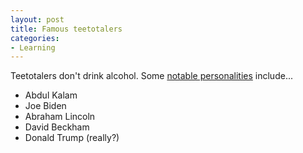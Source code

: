 ```yaml
---
layout: post
title: Famous teetotalers
categories:
- Learning
---
```



Teetotalers don't drink alcohol. Some [notable personalities](http://en.wikipedia.org/wiki/List_of_teetotalers) include...

- Abdul Kalam
- Joe Biden
- Abraham Lincoln
- David Beckham
- Donald Trump (really?)
